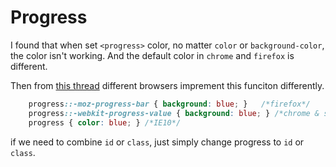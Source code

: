 
# Progress

I found that when set `<progress>` color, no matter `color` or `background-color`, the color isn't working. And the default color in `chrome` and `firefox` is different.

Then from [this thread](https://stackoverflow.com/questions/18368202/how-to-set-color-for-css3-html5-progress-element) different browsers imprement this funciton differently.

```css
    progress::-moz-progress-bar { background: blue; }   /*firefox*/
    progress::-webkit-progress-value { background: blue; } /*chrome & safari*/
    progress { color: blue; } /*IE10*/
```

if we need to combine `id` or `class`, just simply change progress to `id` or `class`.